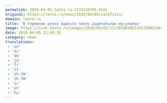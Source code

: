 ```yaml
---
permalink: 2018-04-05-lenta.ru-1133116705.html
original: https://lenta.ru/news/2018/04/05/salafists/
domain: lenta.ru
title: 'В Германии резко выросло число радикальных мусульман'
image: https://icdn.lenta.ru/images/2018/04/05/13/20180405134133993/detail_44d823ba3a225fdb965f7b254a07ad10.jpg
date: 2018-04-05 11:48:18
category: news
translations: 
 - 'en'
 - 'es'
 - 'de'
 - 'ja'
 - 'fr'
 - 'it'
 - 'zh-CN'
 - 'zh-TW'
 - 'ar'
 - 'pt'
 - 'hy'
---
```


